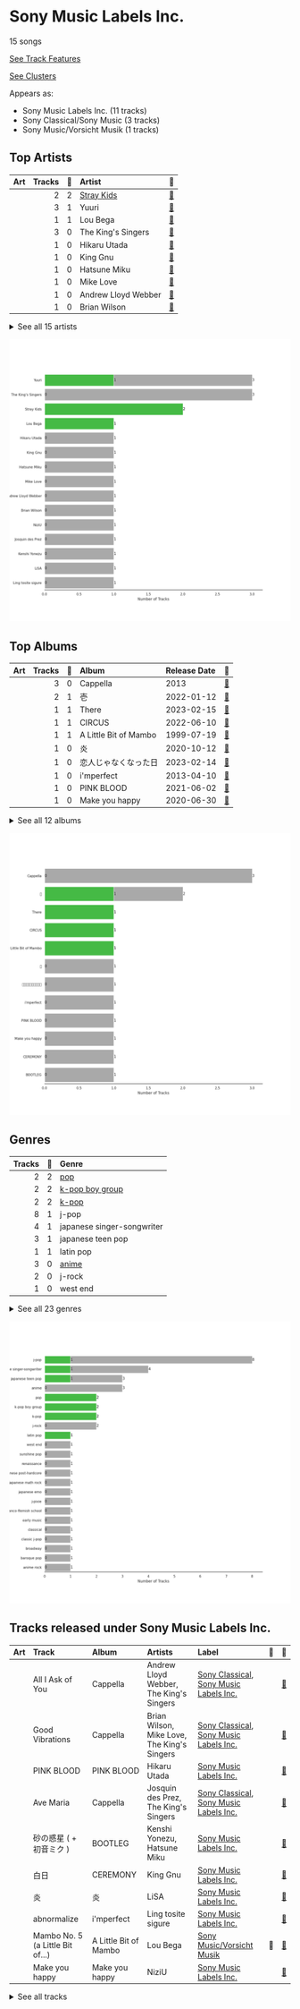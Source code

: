 # Sony Music Labels Inc.

15 songs

[See Track Features](audio_features.md)

[See Clusters](clusters/overview.md)

Appears as:
- Sony Music Labels Inc. (11 tracks)
- Sony Classical/Sony Music (3 tracks)
- Sony Music/Vorsicht Musik (1 tracks)

## Top Artists

| Art | Tracks | 💚 | Artist | 🔗 |
|:---|---:|---:|:---|:---|
| <img src="https://i.scdn.co/image/ab6761610000e5ebada60ffd7a8ce554fd733fb5" alt="" width="50" /> | 2 | 2 | [Stray Kids](../../artists/stray_kids/overview.md) | [🔗](https://open.spotify.com/artist/2dIgFjalVxs4ThymZ67YCE) |
| <img src="https://i.scdn.co/image/ab6761610000e5eb2a98f9ecf7217c8f910f9f83" alt="" width="50" /> | 3 | 1 | Yuuri | [🔗](https://open.spotify.com/artist/0ixzjrK1wkN2zWBXt3VW3W) |
| <img src="https://i.scdn.co/image/ab6761610000e5ebe9200a6d8565766425c9a1e1" alt="" width="50" /> | 1 | 1 | Lou Bega | [🔗](https://open.spotify.com/artist/46lnlnlU0dXTDpoAUmH6Qx) |
| <img src="https://i.scdn.co/image/ab6761610000e5ebe4536d632bb182e3f82baaaf" alt="" width="50" /> | 3 | 0 | The King's Singers | [🔗](https://open.spotify.com/artist/5lR7yDVN4z9kahOiUSlMhe) |
| <img src="https://i.scdn.co/image/ab6761610000e5ebec0a49aeb06b8319cc6c9766" alt="" width="50" /> | 1 | 0 | Hikaru Utada | [🔗](https://open.spotify.com/artist/7lbSsjYACZHn1MSDXPxNF2) |
| <img src="https://i.scdn.co/image/ab6761610000e5eb649fb65d593a716596566a5e" alt="" width="50" /> | 1 | 0 | King Gnu | [🔗](https://open.spotify.com/artist/6wxfx1yhyqjCPYwwxJktR2) |
| <img src="https://i.scdn.co/image/ab6761610000e5ebba025c8f62612b2ca6bfa375" alt="" width="50" /> | 1 | 0 | Hatsune Miku | [🔗](https://open.spotify.com/artist/6pNgnvzBa6Bthsv8SrZJYl) |
| <img src="https://i.scdn.co/image/ab67616d0000b27327167af8c348634b70c8a6d4" alt="" width="50" /> | 1 | 0 | Mike Love | [🔗](https://open.spotify.com/artist/5gr5OoQ4aQdJ3CqOr9v7Bt) |
| <img src="https://i.scdn.co/image/ab6761610000e5eb5a6fd8ebc62d68a372d51516" alt="" width="50" /> | 1 | 0 | Andrew Lloyd Webber | [🔗](https://open.spotify.com/artist/4aP1lp10BRYZO658B2NwkG) |
| <img src="https://i.scdn.co/image/a832eaa4d4ff006a419610c2c5d37140efa00225" alt="" width="50" /> | 1 | 0 | Brian Wilson | [🔗](https://open.spotify.com/artist/4Q82S0VzF8qlCb4PnSDurj) |


<details>
<summary>See all 15 artists</summary>

| Art | Tracks | 💚 | Artist | 🔗 |
|:---|---:|---:|:---|:---|
| <img src="https://i.scdn.co/image/ab6761610000e5eb91a5e59e95c80bdc3d125082" alt="" width="50" /> | 1 | 0 | NiziU | [🔗](https://open.spotify.com/artist/3z8diLlUCkN1j9N9ZdnfBJ) |
| <img src="https://i.scdn.co/image/a1cac87495158db597c9faa75279cc3e30067c83" alt="" width="50" /> | 1 | 0 | Josquin des Prez | [🔗](https://open.spotify.com/artist/31f23hmZawdqgp0sECAzE8) |
| <img src="https://i.scdn.co/image/ab6761610000e5ebc147e0888e83919d317c1103" alt="" width="50" /> | 1 | 0 | Kenshi Yonezu | [🔗](https://open.spotify.com/artist/1snhtMLeb2DYoMOcVbb8iB) |
| <img src="https://i.scdn.co/image/ab6761610000e5ebc983b74b84e1f258e7c89da3" alt="" width="50" /> | 1 | 0 | LiSA | [🔗](https://open.spotify.com/artist/0blbVefuxOGltDBa00dspv) |
| <img src="https://i.scdn.co/image/ab6761610000e5eb32362bf1ba9d1b5fbc0a8faa" alt="" width="50" /> | 1 | 0 | Ling tosite sigure | [🔗](https://open.spotify.com/artist/00DuPiLri3mNomvvM3nZvU) |

</details>


![Bar chart of top 15 artists](../../images/labels/sony_music_labels_inc_/artists.png)

## Top Albums

| Art | Tracks | 💚 | Album | Release Date | 🔗 |
|:---|---:|---:|:---|:---|:---|
| <img src="https://i.scdn.co/image/ab67616d0000b2731b1e0c91400cbd009b42fb9e" alt="" width="50" /> | 3 | 0 | Cappella | 2013 | [🔗](https://open.spotify.com/album/3n6JxpdWnHkazMCQxKK5qI) |
| <img src="https://i.scdn.co/image/ab67616d0000b273d0bd51668da5629aa0cc77d8" alt="" width="50" /> | 2 | 1 | 壱 | 2022-01-12 | [🔗](https://open.spotify.com/album/1YWoHzj5wHnG7m6gLlwBQd) |
| <img src="https://i.scdn.co/image/ab67616d0000b2733019082a0f673eaa7a5ea3ae" alt="" width="50" /> | 1 | 1 | There | 2023-02-15 | [🔗](https://open.spotify.com/album/2j8BoKqZrMUYTARDIs9XDk) |
| <img src="https://i.scdn.co/image/ab67616d0000b273d784afd710070b5fe22b99bf" alt="" width="50" /> | 1 | 1 | CIRCUS | 2022-06-10 | [🔗](https://open.spotify.com/album/4IQHY28D4aHus9lGDlSdPp) |
| <img src="https://i.scdn.co/image/ab67616d0000b273cf505191afa6a1978418fdf8" alt="" width="50" /> | 1 | 1 | A Little Bit of Mambo | 1999-07-19 | [🔗](https://open.spotify.com/album/13BmLGhVCLBn3XzKB8HIai) |
| <img src="https://i.scdn.co/image/ab67616d0000b273e0dc47dd1584c66ad4492094" alt="" width="50" /> | 1 | 0 | 炎 | 2020-10-12 | [🔗](https://open.spotify.com/album/1KmL1EZ0Pg9Vj3rPYMDqHY) |
| <img src="https://i.scdn.co/image/ab67616d0000b273ce1a46144fd6a2c5e2cc5872" alt="" width="50" /> | 1 | 0 | 恋人じゃなくなった日 | 2023-02-14 | [🔗](https://open.spotify.com/album/0E6KtMRFXw2LDyV38I3nNQ) |
| <img src="https://i.scdn.co/image/ab67616d0000b2739792873842bcfa921ffceebf" alt="" width="50" /> | 1 | 0 | i'mperfect | 2013-04-10 | [🔗](https://open.spotify.com/album/04ygc7Z2gcGtt7m8pnVUwf) |
| <img src="https://i.scdn.co/image/ab67616d0000b27359c2f8304319dcd03eb4ead7" alt="" width="50" /> | 1 | 0 | PINK BLOOD | 2021-06-02 | [🔗](https://open.spotify.com/album/4eQs3mcSejRAVTWmaYXNYl) |
| <img src="https://i.scdn.co/image/ab67616d0000b273fe52879ebfec0050a2aa89ff" alt="" width="50" /> | 1 | 0 | Make you happy | 2020-06-30 | [🔗](https://open.spotify.com/album/1wIIu2i7A56TlMD99CVNQD) |


<details>
<summary>See all 12 albums</summary>

| Art | Tracks | 💚 | Album | Release Date | 🔗 |
|:---|---:|---:|:---|:---|:---|
| <img src="https://i.scdn.co/image/ab67616d0000b273a2272c8966971b7b04066241" alt="" width="50" /> | 1 | 0 | CEREMONY | 2020-01-15 | [🔗](https://open.spotify.com/album/1IYJeRjWNruxAKls5cBtqm) |
| <img src="https://i.scdn.co/image/ab67616d0000b273f038f68827e437530b3a80a8" alt="" width="50" /> | 1 | 0 | BOOTLEG | 2017-11-01 | [🔗](https://open.spotify.com/album/1mvoieMR8Dwiy7S052ihoC) |

</details>


![Bar chart of top 12 albums](../../images/labels/sony_music_labels_inc_/albums.png)

## Genres

| Tracks | 💚 | Genre |
|---:|---:|:---|
| 2 | 2 | [pop](../../genres/pop/overview.md) |
| 2 | 2 | [k-pop boy group](../../genres/k_pop_boy_group/overview.md) |
| 2 | 2 | [k-pop](../../genres/k_pop/overview.md) |
| 8 | 1 | j-pop |
| 4 | 1 | japanese singer-songwriter |
| 3 | 1 | japanese teen pop |
| 1 | 1 | latin pop |
| 3 | 0 | [anime](../../genres/anime/overview.md) |
| 2 | 0 | j-rock |
| 1 | 0 | west end |


<details>
<summary>See all 23 genres</summary>

| Tracks | 💚 | Genre |
|---:|---:|:---|
| 1 | 0 | sunshine pop |
| 1 | 0 | renaissance |
| 1 | 0 | japanese post-hardcore |
| 1 | 0 | japanese math rock |
| 1 | 0 | japanese emo |
| 1 | 0 | j-pixie |
| 1 | 0 | franco-flemish school |
| 1 | 0 | [early music](../../genres/early_music/overview.md) |
| 1 | 0 | [classical](../../genres/classical/overview.md) |
| 1 | 0 | classic j-pop |
| 1 | 0 | [broadway](../../genres/broadway/overview.md) |
| 1 | 0 | baroque pop |
| 1 | 0 | anime rock |

</details>


![Bar chart of top 23 genres](../../images/labels/sony_music_labels_inc_/genres.png)

## Tracks released under Sony Music Labels Inc.

| Art | Track | Album | Artists | Label | 💚 | 🔗 |
|:---|:---|:---|:---|:---|:---|:---|
| <img src="https://i.scdn.co/image/ab67616d0000b2731b1e0c91400cbd009b42fb9e" alt="" width="50" /> | All I Ask of You | Cappella | Andrew Lloyd Webber, The King's Singers | [Sony Classical](../sony_classical), [Sony Music Labels Inc.](.) | | [🔗](https://open.spotify.com/track/5JTRLqApDZKaIwcopt1d9p) |
| <img src="https://i.scdn.co/image/ab67616d0000b2731b1e0c91400cbd009b42fb9e" alt="" width="50" /> | Good Vibrations | Cappella | Brian Wilson, Mike Love, The King's Singers | [Sony Classical](../sony_classical), [Sony Music Labels Inc.](.) | | [🔗](https://open.spotify.com/track/14LgsPIZ7xKsfkM50VjxuA) |
| <img src="https://i.scdn.co/image/ab67616d0000b27359c2f8304319dcd03eb4ead7" alt="" width="50" /> | PINK BLOOD | PINK BLOOD | Hikaru Utada | [Sony Music Labels Inc.](.) | | [🔗](https://open.spotify.com/track/39lq5gU4lPc0rYVaRo0stH) |
| <img src="https://i.scdn.co/image/ab67616d0000b2731b1e0c91400cbd009b42fb9e" alt="" width="50" /> | Ave Maria | Cappella | Josquin des Prez, The King's Singers | [Sony Classical](../sony_classical), [Sony Music Labels Inc.](.) | | [🔗](https://open.spotify.com/track/6xBGuah2AMT6y5S0HlztUU) |
| <img src="https://i.scdn.co/image/ab67616d0000b273f038f68827e437530b3a80a8" alt="" width="50" /> | 砂の惑星 ( + 初音ミク ) | BOOTLEG | Kenshi Yonezu, Hatsune Miku | [Sony Music Labels Inc.](.) | | [🔗](https://open.spotify.com/track/3aYz5EBaRTWLpsfyUIsQyX) |
| <img src="https://i.scdn.co/image/ab67616d0000b273a2272c8966971b7b04066241" alt="" width="50" /> | 白日 | CEREMONY | King Gnu | [Sony Music Labels Inc.](.) | | [🔗](https://open.spotify.com/track/172fMG26G2OoEzzg0wn26r) |
| <img src="https://i.scdn.co/image/ab67616d0000b273e0dc47dd1584c66ad4492094" alt="" width="50" /> | 炎 | 炎 | LiSA | [Sony Music Labels Inc.](.) | | [🔗](https://open.spotify.com/track/0cSkn2l67csUljEy0EEBPn) |
| <img src="https://i.scdn.co/image/ab67616d0000b2739792873842bcfa921ffceebf" alt="" width="50" /> | abnormalize | i'mperfect | Ling tosite sigure | [Sony Music Labels Inc.](.) | | [🔗](https://open.spotify.com/track/00nmZvZRyzQiYe2tAcDDUb) |
| <img src="https://i.scdn.co/image/ab67616d0000b273cf505191afa6a1978418fdf8" alt="" width="50" /> | Mambo No. 5 (a Little Bit of...) | A Little Bit of Mambo | Lou Bega | [Sony Music/Vorsicht Musik](.) | 💚 | [🔗](https://open.spotify.com/track/6x4tKaOzfNJpEJHySoiJcs) |
| <img src="https://i.scdn.co/image/ab67616d0000b273fe52879ebfec0050a2aa89ff" alt="" width="50" /> | Make you happy | Make you happy | NiziU | [Sony Music Labels Inc.](.) | | [🔗](https://open.spotify.com/track/1LnJVIG1BaHTRznuOgR0yc) |


<details>
<summary>See all tracks</summary>

| Art | Track | Album | Artists | Label | 💚 | 🔗 |
|:---|:---|:---|:---|:---|:---|:---|
| <img src="https://i.scdn.co/image/ab67616d0000b273d784afd710070b5fe22b99bf" alt="" width="50" /> | CIRCUS | CIRCUS | [Stray Kids](../../artists/stray_kids/overview.md) | [Sony Music Labels Inc.](.) | 💚 | [🔗](https://open.spotify.com/track/2uw2ftfyS4yJLWiTtbxasE) |
| <img src="https://i.scdn.co/image/ab67616d0000b2733019082a0f673eaa7a5ea3ae" alt="" width="50" /> | There | There | [Stray Kids](../../artists/stray_kids/overview.md) | [Sony Music Labels Inc.](.) | 💚 | [🔗](https://open.spotify.com/track/6gHeWGamtOYHBd1LBZ7Fv6) |
| <img src="https://i.scdn.co/image/ab67616d0000b273d0bd51668da5629aa0cc77d8" alt="" width="50" /> | ドライフラワー | 壱 | Yuuri | [Sony Music Labels Inc.](.) | 💚 | [🔗](https://open.spotify.com/track/4kPlQKwtPrnqLgrmmKFSlA) |
| <img src="https://i.scdn.co/image/ab67616d0000b273d0bd51668da5629aa0cc77d8" alt="" width="50" /> | ベテルギウス | 壱 | Yuuri | [Sony Music Labels Inc.](.) | | [🔗](https://open.spotify.com/track/4JK1kDUdH9RTBQrrSO1QfR) |
| <img src="https://i.scdn.co/image/ab67616d0000b273ce1a46144fd6a2c5e2cc5872" alt="" width="50" /> | 恋人じゃなくなった日 | 恋人じゃなくなった日 | Yuuri | [Sony Music Labels Inc.](.) | | [🔗](https://open.spotify.com/track/7fQYRdNX6y8BpfmHvWVPm8) |

</details>

